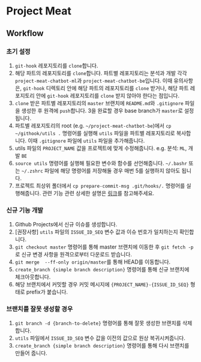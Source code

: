 # Project Meat 
## Workflow
### 초기 설정
1. `git-hook` 레포지토리를 `clone`합니다.
2. 해당 파트의 레포지토리를 `clone`합니다. 파트별 레포지토리는 분석과 개발 각각  `project-meat-chatbot-ml`과 `project-meat-chatbot-be`입니다. 이때 유의사항은, `git-hook` 디렉토리 안에 해당 파트의 레포지토리를 `clone` 받거나, 해당 파트 레포지토리 안에 `git-hook` 레포지토리를 `clone` 받지 않아야 한다는 점입니다.
3. `clone` 받은 파트별 레포지토리의 `master` 브랜치에 `README.md`와 `.gitignore` 파일을 생성한 후 원격에 `push`합니다. 3을 완료할 경우 base branch가 `master`로 설정됩니다.
4. 파트별 레포지토리의 root (e.g. `~/project-meat-chatbot-be`)에서 `cp ~/githook/utils .` 명령어를 실행해 `utils` 파일을 파트별 레포지토리로 복사합니다. 이때 `.gitignore` 파일에 `utils` 파일을 추가해줍니다.
5. utils 파일의 `PROJECT_NAME` 값을 프로젝트에 맞게 수정해줍니다. e.g. 분석: `ML`, 개발 `BE`
6. `source utils` 명령어를 실행해 필요한 변수와 함수를 선언해줍니다. `~/.bashr` 또는 `~/.zshrc` 파일에 해당 명령어를 저장해둘 경우 매번 5를 실행하지 않아도 됩니다.
7. 프로젝트 최상위 폴더에서 `cp prepare-commit-msg .git/hooks/.` 명령어를 실행해줍니다. 관련 기능 관련 상세한 설명은 [링크](https://medium.com/prnd/github-%EC%BB%A4%EB%B0%8B-%EB%A9%94%EC%84%B8%EC%A7%80%EC%97%90-jira-%EC%9D%B4%EC%8A%88%EB%B2%88%ED%98%B8-%EC%9E%90%EB%8F%99%EC%9C%BC%EB%A1%9C-%EB%84%A3%EC%96%B4%EC%A3%BC%EA%B8%B0-779048784037)를 참고해주세요.

### 신규 기능 개발 
1. Github Projects에서 신규 이슈를 생성합니다.
2. [권장사항] `utils` 파일의 `ISSUE_ID_SEQ` 변수 값과 이슈 번호가 일치하는지 확인합니다.
3. `git checkout master` 명령어를 통해 master 브랜치에 이동한 후  `git fetch -p`로 신규 변경 사항을 원격으로부터 다운로드 받습니다.
4. `git merge  --ff-only origin/master`를 통해 HEAD를 이동합니다.
5. `create_branch {simple branch description}` 명령어를 통해 신규 브랜치에 체크아웃합니다.
6. 해당 브랜치에서 커밋할 경우 커밋 메시지에 `{PROJECT_NAME}-{ISSUE_ID_SEQ}` 형태로 prefix가 붙습니다.

### 브랜치를 잘못 생성할 경우
1. `git branch -d {branch-to-delete}` 명령어를 통해 잘못 생성한 브랜치를 삭제합니다.
2. `utils` 파일에서 `ISSUE_ID_SEQ` 변수 값을 이전의 값으로 원상 복귀시켜줍니다.
3. `create_branch {simple branch description}` 명령어를 통해 다시 브랜치를 만들어 줍니다.
